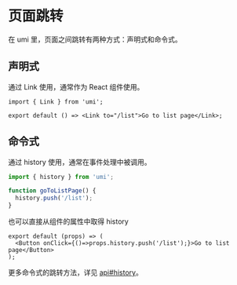 # 页面跳转

在 umi 里，页面之间跳转有两种方式：声明式和命令式。

## 声明式

通过 Link 使用，通常作为 React 组件使用。

```tsx
import { Link } from 'umi';

export default () => <Link to="/list">Go to list page</Link>;
```

## 命令式

通过 history 使用，通常在事件处理中被调用。

```js
import { history } from 'umi';

function goToListPage() {
  history.push('/list');
}
```

也可以直接从组件的属性中取得 history

```tsx
export default (props) => (
  <Button onClick={()=>props.history.push('/list');}>Go to list page</Button>
);
```

更多命令式的跳转方法，详见 [api#history](/zh-CN/api#history)。
